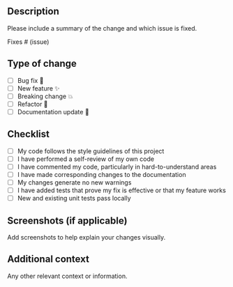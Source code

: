 ## Description

Please include a summary of the change and which issue is fixed.

Fixes # (issue)

## Type of change

- [ ] Bug fix 🐛
- [ ] New feature ✨
- [ ] Breaking change 💥
- [ ] Refactor 🧼
- [ ] Documentation update 📝

## Checklist

- [ ] My code follows the style guidelines of this project
- [ ] I have performed a self-review of my own code
- [ ] I have commented my code, particularly in hard-to-understand areas
- [ ] I have made corresponding changes to the documentation
- [ ] My changes generate no new warnings
- [ ] I have added tests that prove my fix is effective or that my feature works
- [ ] New and existing unit tests pass locally

## Screenshots (if applicable)

Add screenshots to help explain your changes visually.

## Additional context

Any other relevant context or information.
